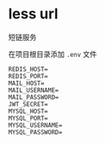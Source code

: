 # less url

短链服务

在项目根目录添加 `.env` 文件

```dotenv
REDIS_HOST=
REDIS_PORT=
MAIL_HOST=
MAIL_USERNAME=
MAIL_PASSWORD=
JWT_SECRET=
MYSQL_HOST=
MYSQL_PORT=
MYSQL_USERNAME=
MYSQL_PASSWORD=
```